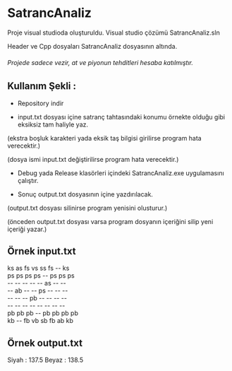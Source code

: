 # SatrancAnaliz

Proje visual studioda oluşturuldu.
Visual studio çözümü SatrancAnaliz.sln

Header ve Cpp dosyaları SatrancAnaliz dosyasının altında.

###### Projede sadece vezir, at ve piyonun tehditleri hesaba katılmıştır.

## Kullanım Şekli : 

- Repository indir

- input.txt dosyası içine satranç tahtasındaki konumu örnekte olduğu gibi eksiksiz tam haliyle yaz.

(ekstra boşluk karakteri yada eksik taş bilgisi girilirse program hata verecektir.)

(dosya ismi input.txt değiştirilirse program hata verecektir.)

- Debug yada Release klasörleri içindeki SatrancAnaliz.exe uygulamasını çalıştır.

- Sonuç output.txt dosyasının içine yazdırılacak.

(output.txt dosyası silinirse program yenisini olusturur.)

(önceden output.txt dosyası varsa program dosyanın içeriğini silip yeni içeriği yazar.)


## Örnek input.txt

ks as fs vs ss fs -- ks<br />
ps ps ps ps -- ps ps ps<br />
-- -- -- -- -- as -- --<br />
-- ab -- -- ps -- -- --<br />
-- -- -- pb -- -- -- --<br />
-- -- -- -- -- -- -- --<br />
pb pb pb -- pb pb pb pb<br />
kb -- fb vb sb fb ab kb<br />

## Örnek output.txt

Siyah : 137.5
Beyaz : 138.5
